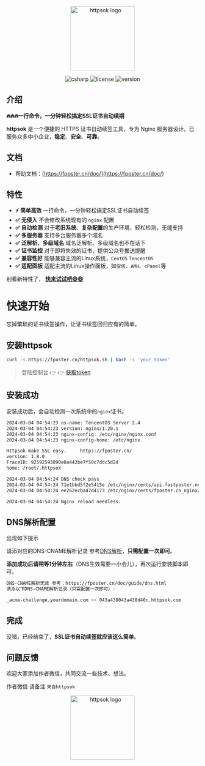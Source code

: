 <p align="center"><a href="https://fposter.cn/doc/" target="_blank"><img width="168" src="https://fposter.cn/dassets/httpsok-logo.png" alt="httpsok logo"></a></p>

<p align="center">
  <!-- 
<a href="https://github.com/httpsok/httpsok" class="link github-link" target="_blank"><img style="max-width: 100px;" alt="GitHub Repo stars" src="https://img.shields.io/github/stars/httpsok/httpsok?style=social"></a>
  <a href="https://gitee.com/httpsok/httpsok" class="link gitee-link" target="_blank"><img style="max-width: 100px;" alt="gitee Repo stars" src="https://gitee.com/httpsok/httpsok/badge/star.svg"></a>
    -->
  <img alt="csharp" src="https://img.shields.io/badge/language-shell-brightgreen.svg">
  <img alt="license" src="https://img.shields.io/badge/license-MIT-blue.svg">
  <img alt="version" src="https://img.shields.io/badge/version-1.8.0-brightgreen">
</p>

## 介绍

**🔥🔥🔥一行命令，一分钟轻松搞定SSL证书自动续期**

**httpsok** 是一个便捷的 HTTPS 证书自动续签工具，专为 Nginx 服务器设计。已服务众多中小企业，**稳定**、**安全**、**可靠**。

## 文档

- 帮助文档：[https://fposter.cn/doc/](https://fposter.cn/doc/)

## 特性

- **⚡️ 简单高效** 一行命令，一分钟轻松搞定SSL证书自动续签
- **✅ 无侵入** 不会修改系统现有的 `nginx` 配置
- **✅ 自动检测** 对于**老旧系统**、**复杂配置**的生产环境，轻松检测，无缝支持
- **✅ 多服务器** 支持多台服务器多个域名
- **✅ 泛解析、多级域名** 域名泛解析、多级域名也不在话下
- **✅ 证书监控** 对于即将失效的证书，提供公众号推送提醒
- **✅ 兼容性好** 能够兼容主流的Linux系统，`CentOS` `TencentOS`
- **✅ 适配面板** 适配主流的Linux操作面板，如`宝塔`、`AMH`、`cPanel`等

别看新特性了， **[快来试试吧😄😄](https://fposter.cn/doc/guide/quickstart.html)**

# 快速开始

忘掉繁琐的证书续签操作，让证书续签回归应有的简单。

## 安装httpsok

```bash
curl -s https://fposter.cn/httpsok.sh | bash -s 'your token'
```

> 登陆控制台 👉 👉 [获取token](https://fposter.cn/console/)

## 安装成功

安装成功后，会自动检测一次系统中的`nginx`证书。

```bash
2024-03-04 04:54:23 os-name: TencentOS Server 2.4
2024-03-04 04:54:23 version: nginx/1.20.1
2024-03-04 04:54:23 nginx-config: /etc/nginx/nginx.conf
2024-03-04 04:54:23 nginx-config-home: /etc/nginx

Httpsok make SSL easy.     https://fposter.cn/ 
version: 1.8.0
TraceID: 92592593890e8a442be7f50c7ddc5d2d
home: /root/.httpsok

2024-03-04 04:54:24 DNS check pass
2024-03-04 04:54:24 71e1bbd5f2e5415e /etc/nginx/certs/api.fastposter.net_nginx/api.fastposter.net_bundle.crt Cert valid
2024-03-04 04:54:24 ee262ecba47d4173 /etc/nginx/certs/fposter.cn_nginx/fposter.cn_bundle.crt Cert valid

2024-03-04 04:54:24 Nginx reload needless.
```


## DNS解析配置

出现如下提示

请添对应的DNS-CNAME解析记录 参考[DNS解析](https://fposter.cn/doc/guide/dns.md)，**只需配置一次即可**。

**添加成功后请稍等1分钟左右**（DNS生效需要一小会儿），再次运行安装脚本即可。

```bash
DNS-CNAME解析无效 参考：https://fposter.cn/doc/guide/dns.html
请添以下DNS-CNAME解析记录（只需配置一次即可）: 

_acme-challenge.yourdomain.com >> 043a438043a438d40c.httpsok.com

```

## 完成

没错，已经结束了，**SSL证书自动续签就应该这么简单**。

## 问题反馈

欢迎大家添加作者微信，共同交流一些技术、想法。

作者微信 请备注 `来自httpsok`

<p align="center"><img width="168" src="https://fposter.cn/dassets/qrcode.png" alt="httpsok logo"></p>
